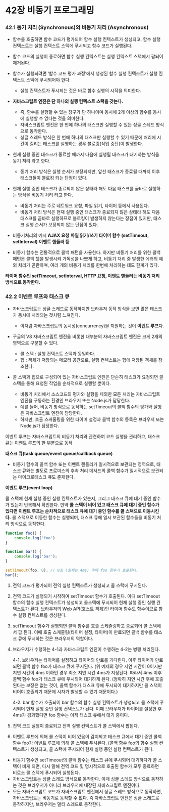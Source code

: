 # 42장 비동기 프로그래밍

### 42.1 동기 처리 (Synchronous)와 비동기 처리 (Asynchronous)

- 함수를 호출하면 함수 코드가 평가되어 함수 실행 컨텍스트가 생성되고, 함수 실행 컨텍스트는 실행 컨텍스트 스택에 푸시되고 함수 코드가 실행된다.

- 함수 코드의 실행이 종료하면 함수 실행 컨텍스트는 실행 컨텍스트 스택에서 팝되어 제거된다.

- 함수가 실행되려면 ‘함수 코드 평가 과정’에서 생성된 함수 실행 컨텍스트가 실행 컨텍스트 스택에 푸시되어야 한다.
   - 실행 컨텍스트가 푸시되는 것은 바로 함수 실행의 시작을 의미한다.

- **자바스크립트 엔진은 단 하나의 실행 컨텍스트 스택을 갖는다.**
   - 즉, 함수를 실행할 수 있는 창구가 단 하나이며 동시에 2개 이상의 함수를 동시에 실행할 수 없다는 것을 의미한다.
   - 자바스크립트 엔진은 한 번에 하나의 태스크만 실행할 수 있는 싱글 스레드 방식으로 동작한다.
   - 싱글 스레드 방식은 한 번에 하나의 태스크만 실행할 수 있기 때문에 처리에 시간이 걸리는 태스크를 실행하는 경우 블로킹(작업 중단)이 발생한다.

- 현재 실행 중인 태스크가 종료할 때까지 다음에 실행될 태스크가 대기하는 방식을 동기 처리 라고 한다.
   - 동기 처리 방식은 실행 순서가 보장되지만, 앞선 태스크가 종료될 때까지 이후 태스크들이 블로킹 되는 단점이 있다.

- 현재 실행 중인 태스크가 종료되지 않은 상태라 해도 다음 태스크를 곧바로 실행하는 방식을 비동기 처리 라고 한다.
   - 비동기 처리는 주로 네트워크 요청, 파일 읽기, 타이머 등에서 사용된다.
   - 비동기 처리 방식은 현재 실행 중인 태스크가 종료되지 않은 상태라 해도 다음 태스크를 곧바로 실행하므로 블로킹이 발생하지 않는다는 장점이 있지만, 태스크 실행 순서가 보장되지 않는 단점이 있다.
   
- 비동기처리의 예시
**AJAX 요청**
**파일 읽기/쓰기**
**타이머 함수 (setTimeout, setInterval)**
**이벤트 핸들러 등**

- 비동기 함수는 전통적으로 콜백 패턴을 사용한다. 하지만 비동기 처리를 위한 콜백 패턴은 콜백 헬을 발생시켜 가독성을 나쁘게 하고, 비동기 처리 중 발생한 에러의 예외 처리가 곤란하며, 여러 개의 비동기 처리를 한번에 처리하는 데도 한계가 있다.

**타이머 함수인 setTimeout, setInterval, HTTP 요청, 이벤트 핸들러는 비동기 처리 방식으로 동작한다.**

### 42.2 이벤트 루프와 태스크 큐
- 자바스크립트는 싱글 스레드로 동작하지만 브라우저 동작 방식을 보면 많은 태스크가 동시에 처리되는 것처럼 느껴진다.
	- 이처럼 자바스크립트의 동시성(concurrency)을 지원하는 것이 **이벤트 루프**다.
	
- 구글의 V8 자바스크립트 엔진을 비롯한 대부분의 자바스크립트 엔진은 크게 2개의 영역으로 구분할 수 있다.
    - 콜 스택 : 실행 컨텍스트 스택과 동일하다.
	- 힙 : 객체가 저장되는 메모리 공간으로, 실행 컨텍스트는 힙에 저장된 객체를 참조한다.
	
- 콜 스택과 힙으로 구성되어 있는 자바스크립트 엔진은 단순히 태스크가 요청되면 콜 스택을 통해 요청된 작업을 순차적으로 실행할 뿐이다.
	- 비동기 처리에서 소스코드의 평가와 실행을 제외한 모든 처리는 자바스크립트 엔진을 구동하는 환경인 브라우저 또는 Node.js가 담당한다.
	- 예를 들어, 비동기 방식으로 동작하는 setTimeout의 콜백 함수의 평가와 실행은 자바스크립트 엔진이 담당한다.
	- 하지만, 호출 스케줄링을 위한 타이머 설정과 콜백 함수의 등록은 브라우저 또는 Node.js가 담당한다.

이벤트 루프는 자바스크립트의 비동기 처리와 관련하여 코드 실행을 관리하고, 태스크 큐는 이벤트 루프의 한 부분으로 동작


**태스크 큐(task queue/event queue/callback queue)**
- 비동기 함수의 콜백 함수 또는 이벤트 핸들러가 일시적으로 보관되는 영역으로, 태스크 큐와는 별도로 프로미스의 후속 처리 메서드의 콜백 함수가 일시적으로 보관되는 마이크로태스크 큐도 존재한다.

**이벤트 루프(event loop)**

콜 스택에 현재 실행 중인 실행 컨텍스트가 있는지, 그리그 태스크 큐에 대기 중인 함수가 있는지 반복해서 확인한다.
만약 **콜 스택이 비어 있고 태스크 큐에 대기 중인 함수가 있다면 이벤트 루프는 순차적으로 태스크 큐에 대기 중인 함수를 콜 스택으로 이동시킨다.**
콜 스택으로 이동한 함수는 실행되며, 태스크 큐에 일시 보관된 함수들을 비동기 처리 방식으로 동작한다.



```javascript 
function foo() {
	console.log('foo')
}

function bar() {
	console.log('bar');
}

setTimeout(foo, 0); // 0초 (실제는 4ms) 후에 foo 함수가 호출된다.
bar();

```

1. 전역 코드가 평가되어 전역 실행 컨텍스트가 생성되고 콜 스택에 푸시된다.

2. 전역 코드가 실행되기 시작하여 setTimeout 함수가 호출된다. 이때 setTimeout 함수의 함수 실행 컨텍스트가 생성되고 콜스택에 푸시되어 현재 실행 중인 실행 컨텍스트가 된다. 브라우저의 Web API(호스트 객체)인 타이머 함수도 함수이므로 함수 실행 컨텍스트를 생성한다.

3. setTimeout 함수가 실행되면 콜백 함수를 호출 스케줄링하고 종료되어 콜 스택에서 팝 된다. 이때 호출 스케줄링(타이머 설정, 타이머)이 만료되면 콜백 함수를 태스크 큐에 푸시하는 것은 브라우저의 역할이다.

4. 브라우저가 수행하는 4-1과 자바스크립트 엔진이 수행하는 4-2는 병행 처리된다.

	4-1. 브라우저는 타이머를 설정하고 타이머의 만료를 기다린다. 이후 타이머가 만료되면 콜백 함수 foo가 태스크 큐에 푸시된다. (위 예제의 경우 지연 시간이 0이지만 지연 시간이 4ms 이하인 경우 최소 지연 시간 4ms가 지정된다. 따라서 4ms 이후 콜백 함수 foo가 태스크 큐에 푸시되어 대기하게 된다. (정확히 지연 시간 후에 호출된다는 보장은 없는 것이, 콜백 함수가 태스크 큐에 푸시되어 대기하지만 콜 스택이 비어야 호출되기 때문에 시차가 발생할 수 있기 때문이다.)

	4-2. bar 함수가 호출되어 bar 함수의 함수 실행 컨텍스트가 생성되고 콜 스택에 푸시되어 현재 실행 중인 실행 컨텍스트가 된다. 이때 브라우저가 타이머를 설정한 후 4ms가 경과했다면 foo 함수는 아직 태스크 큐에서 대기 중이다.

5. 전역 코드 실행이 종료되고 전역 실행 컨텍스트가 콜 스택에서 팝된다.

6. 이벤트 루프에 의해 콜 스택이 비어 있음이 감지되고 태스크 큐에서 대기 중인 콜백 함수 foo가 이벤트 루프에 의해 콜 스택에 푸시된다. (콜백 함수 foo의 함수 실행 컨텍스트가 생성되고, 콜 스택에 푸시되어 현재 실행 중인 실행 컨텍스트가 된다.



- 비동기 함수인 setTimeout의 콜백 함수는 태스크 큐에 푸시되어 대기하다가 콜 스택이 비게 되면, 다시 말해 전역 코드 및 명시적으로 호출된 함수가 모두 종료하면 비로소 콜 스택에 푸시되어 실행된다.
- 자바스크립트는 싱글 스레드 방식으로 동작한다. 이때 싱글 스레드 방식으로 동작하는 것은 브라우저가 아니라 브라우저에 내장된 자바스크립트 엔진이다.
- 모든 자바스크립트 코드가 자바스크립트 엔진에서 싱글 스레드 방식으로 동작하면, 자바스크립트는 비동기로 동작할 수 없다. 즉 자바스크립트 엔진은 싱글 스레드로 동작하지만, 브라우저는 멀티 스레드로 동작한다.